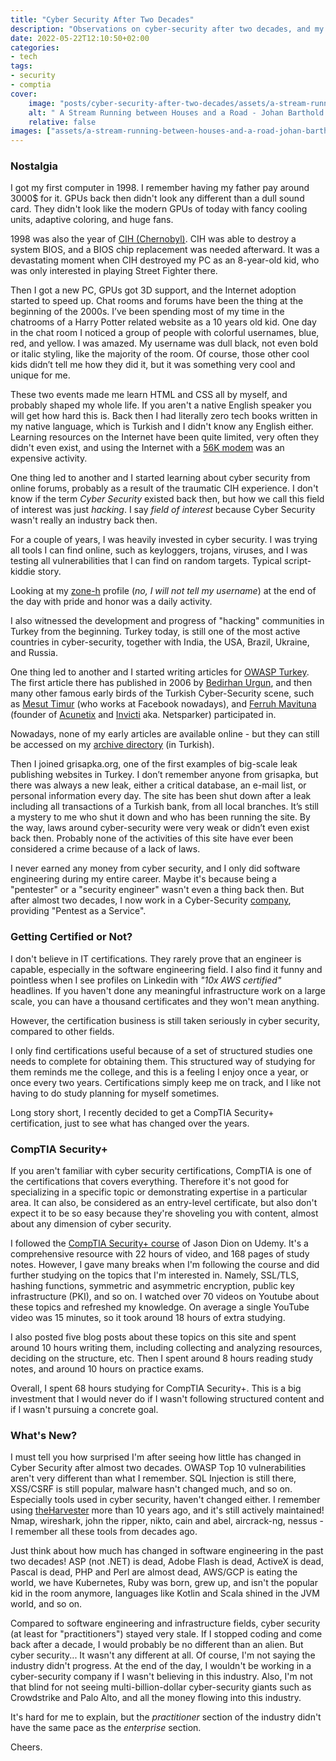```yaml
---
title: "Cyber Security After Two Decades"
description: "Observations on cyber-security after two decades, and my CompTIA Security+ impressions."
date: 2022-05-22T12:10:50+02:00
categories:
- tech
tags:
- security
- comptia
cover:
    image: "posts/cyber-security-after-two-decades/assets/a-stream-running-between-houses-and-a-road-johan-barthold-jongkind.jpg"
    alt: " A Stream Running between Houses and a Road - Johan Barthold Jongkind"
    relative: false
images: ["assets/a-stream-running-between-houses-and-a-road-johan-barthold-jongkind.jpg"]
---
```


### Nostalgia

I got my first computer in 1998. I remember having my father pay around 3000$ for it. GPUs back then didn't look any
different than a dull sound card. They didn't look like the modern GPUs of today with fancy cooling units, adaptive
coloring, and huge fans.

1998 was also the year of [CIH (Chernobyl)](https://en.wikipedia.org/wiki/CIH_(computer_virus)). CIH was able to destroy
a system BIOS, and a BIOS chip replacement was needed afterward. It was a devastating moment when CIH destroyed my PC
as an 8-year-old kid, who was only interested in playing Street Fighter there.

Then I got a new PC, GPUs got 3D support, and the Internet adoption started to speed up. Chat rooms and forums have
been the thing at the beginning of the 2000s. I’ve been spending most of my time in the chatrooms of a Harry Potter
related website as a 10 years old kid. One day in the chat room I noticed a group of people with colorful usernames,
blue, red, and yellow. I was amazed. My username was dull black, not even bold or italic styling, like the majority of
the room. Of course, those other cool kids didn’t tell me how they did it, but it was something very cool and unique
for me.

These two events made me learn HTML and CSS all by myself, and probably shaped my whole life. If you aren't a native
English speaker you will get how hard this is. Back then I had literally zero tech books written in my native language,
which is Turkish and I didn't know any English either. Learning resources on the Internet have been quite limited, very
often they didn't even exist, and using the Internet with a
[56K modem](https://www.youtube.com/watch?v=xalTFH5ht-k&t=96s) was an expensive activity.

One thing led to another and I started learning about cyber security from online forums, probably as a result of
the traumatic CIH experience. I don't know if the term _Cyber Security_ existed back then, but how we call this field
of interest was just _hacking_. I say _field of interest_ because Cyber Security wasn't really an industry back then.

For a couple of years, I was heavily invested in cyber security. I was trying all tools I can find online, such as
keyloggers, trojans, viruses, and I was testing all vulnerabilities that I can find on random targets. Typical
script-kiddie story.

Looking at my [zone-h](https://www.zone-h.org/) profile (_no, I will not tell my username_) at the end of the day with
pride and honor was a daily activity.

I also witnessed the development and progress of "hacking" communities in Turkey from the beginning. Turkey today, is
still one of the most active countries in cyber-security, together with India, the USA, Brazil, Ukraine, and Russia.

One thing led to another and I started writing articles for [OWASP Turkey](https://www.webguvenligi.org/belgeler). The
first article there has published in 2006 by [Bedirhan Urgun](https://twitter.com/bedirhanurgun?lang=en), and then many
other famous early birds of the Turkish Cyber-Security scene, such as [Mesut Timur](https://www.linkedin.com/in/mtimur/)
(who works at Facebook nowadays), and [Ferruh Mavituna](https://ferruh.mavituna.com/) (founder of
[Acunetix](https://www.acunetix.com/) and [Invicti](https://www.invicti.com/) aka. Netsparker) participated in.

Nowadays, none of my early articles are available online - but they can still be accessed on my
[archive directory](https://www.serhatdundar.com/archive/) (in Turkish).

Then I joined grisapka.org, one of the first examples of big-scale leak publishing websites in Turkey. I don’t remember
anyone from grisapka, but there was always a new leak, either a critical database, an e-mail list, or personal
information every day. The site has been shut down after a leak including all transactions of a Turkish bank, from all
local branches. It’s still a mystery to me who shut it down and who has been running the site. By the way, laws around
cyber-security were very weak or didn’t even exist back then. Probably none of the activities of this site have ever
been considered a crime because of a lack of laws.

I never earned any money from cyber security, and I only did software engineering during my entire career. Maybe it's
because being a "pentester" or a "security engineer" wasn't even a thing back then. But after almost two decades, I now
work in a Cyber-Security [company](https://www.cobalt.io/), providing "Pentest as a Service".

### Getting Certified or Not?

I don't believe in IT certifications. They rarely prove that an engineer is capable, especially in the software
engineering field. I also find it funny and pointless when I see profiles on Linkedin with _"10x AWS certified"_
headlines. If you haven't done any meaningful infrastructure work on a large scale, you can have a thousand certificates
and they won't mean anything.

However, the certification business is still taken seriously in cyber security, compared to other fields.

I only find certifications useful because of a set of structured studies one needs to complete for obtaining them.
This structured way of studying for them reminds me the college, and this is a feeling I enjoy once a year, or once
every two years. Certifications simply keep me on track, and I like not having to do study planning for myself
sometimes.

Long story short, I recently decided to get a CompTIA Security+ certification, just to see what has changed over the
years.

### CompTIA Security+

If you aren't familiar with cyber security certifications, CompTIA is one of the certifications that covers everything.
Therefore it's not good for specializing in a specific topic or demonstrating expertise in a particular area. It can
also, be considered as an entry-level certificate, but also don't expect it to be so easy because they're shoveling you
with content, almost about any dimension of cyber security.

I followed the [CompTIA Security+ course](https://www.udemy.com/course/securityplus/) of Jason Dion on Udemy. It's
a comprehensive resource with 22 hours of video, and 168 pages of study notes. However, I gave many breaks when I'm
following the course and did further studying on the topics that I'm interested in. Namely, SSL/TLS, hashing functions,
symmetric and asymmetric encryption, public key infrastructure (PKI), and so on. I watched over 70 videos on Youtube
about these topics and refreshed my knowledge. On average a single YouTube video was 15 minutes, so it took around 18
hours of extra studying.

I also posted five blog posts about these topics on this site and spent around 10 hours writing them, including
collecting and analyzing resources, deciding on the structure, etc. Then I spent around 8 hours reading study notes,
and around 10 hours on practice exams.

Overall, I spent 68 hours studying for CompTIA Security+. This is a big investment that I would never do if I wasn't
following structured content and if I wasn't pursuing a concrete goal.

### What's New?

I must tell you how surprised I'm after seeing how little has changed in Cyber Security after almost two decades. OWASP
Top 10 vulnerabilities aren't very different than what I remember. SQL Injection is still there, XSS/CSRF is still
popular, malware hasn't changed much, and so on. Especially tools used in cyber security, haven't changed either.
I remember using [theHarvester](https://github.com/laramies/theHarvester) more than 10 years ago, and it's still
actively maintained! Nmap, wireshark, john the ripper, nikto, cain and abel, aircrack-ng, nessus - I remember
all these tools from decades ago.

Just think about how much has changed in software engineering in the past two decades! ASP (not .NET) is dead, Adobe
Flash is dead, ActiveX is dead, Pascal is dead, PHP and Perl are almost dead, AWS/GCP is eating the world,
we have Kubernetes, Ruby was born, grew up, and isn't the popular kid in the room anymore, languages like Kotlin and
Scala shined in the JVM world, and so on.

Compared to software engineering and infrastructure fields, cyber security (at least for "practitioners") stayed very
stale. If I stopped coding and come back after a decade, I would probably be no different than an alien. But cyber
security... It wasn't any different at all. Of course, I'm not saying the industry didn't progress. At the end of the
day, I wouldn't be working in a cyber-security company if I wasn't believing in this industry. Also, I'm not that blind
for not seeing multi-billion-dollar cyber-security giants such as Crowdstrike and Palo Alto, and all the money flowing
into this industry.

It's hard for me to explain, but the _practitioner_ section of the industry didn't have the same pace as the
_enterprise_ section.

Cheers.
